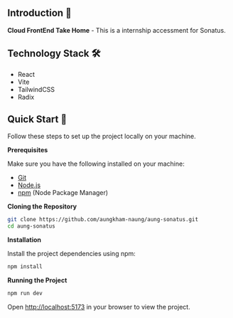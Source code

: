 ## Introduction 🚀

**Cloud FrontEnd Take Home** - This is a internship accessment for Sonatus.

## Technology Stack 🛠️

- React
- Vite
- TailwindCSS
- Radix

## Quick Start 🏁

Follow these steps to set up the project locally on your machine.

**Prerequisites**

Make sure you have the following installed on your machine:

- [Git](https://git-scm.com/)
- [Node.js](https://nodejs.org/en)
- [npm](https://www.npmjs.com/) (Node Package Manager)

**Cloning the Repository**

```bash
git clone https://github.com/aungkham-naung/aung-sonatus.git
cd aung-sonatus
```

**Installation**

Install the project dependencies using npm:

```bash
npm install
```

**Running the Project**

```bash
npm run dev
```

Open [http://localhost:5173](http://localhost:5173) in your browser to view the project.
